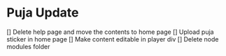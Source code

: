 # Puja Update
[] Delete help page and move the contents to home page
[] Upload puja sticker in home page
[] Make content editable in player div
[] Delete node modules folder